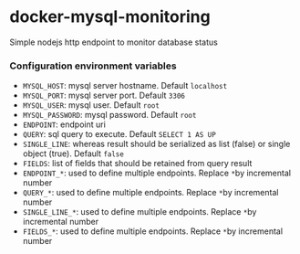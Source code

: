 # docker-mysql-monitoring
Simple nodejs http endpoint to monitor database status

### Configuration environment variables

- `MYSQL_HOST`: mysql server hostname. Default `localhost`
- `MYSQL_PORT`: mysql server port. Default `3306`
- `MYSQL_USER`: mysql user. Default `root`
- `MYSQL_PASSWORD`: mysql password. Default `root`
- `ENDPOINT`: endpoint uri
- `QUERY`: sql query to execute. Default `SELECT 1 AS UP`
- `SINGLE_LINE`: whereas result should be serialized as list (false) or single object (true). Default `false`
- `FIELDS`: list of fields that should be retained from query result
- `ENDPOINT_*`: used to define multiple endpoints. Replace `*`by incremental number
- `QUERY_*`:  used to define multiple endpoints. Replace `*`by incremental number
- `SINGLE_LINE_*`:  used to define multiple endpoints. Replace `*`by incremental number
- `FIELDS_*`:  used to define multiple endpoints. Replace `*`by incremental number

